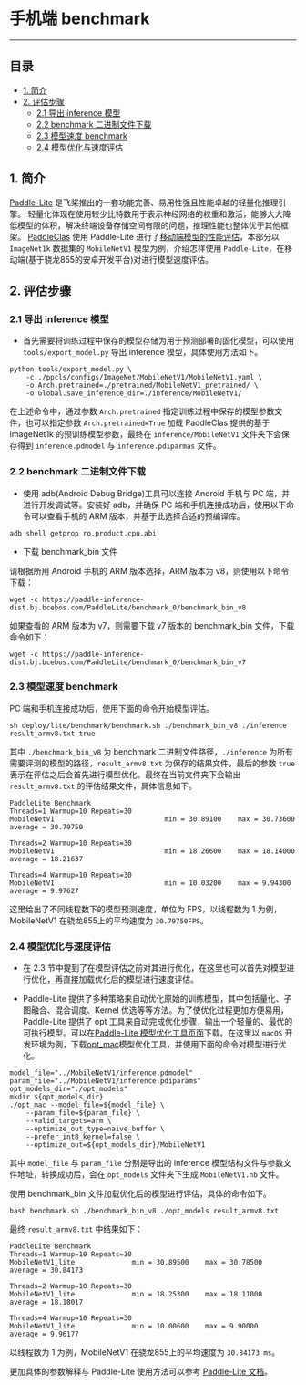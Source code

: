 # 手机端 benchmark
---
## 目录

* [1. 简介](#1)
* [2. 评估步骤](#2)
	* [2.1 导出 inference 模型](#2.1)
	* [2.2 benchmark 二进制文件下载](#2.2)
	* [2.3 模型速度 benchmark](#2.3)
	* [2.4 模型优化与速度评估](#2.4)

<a name='1'></a>

## 1. 简介

[Paddle-Lite](https://github.com/PaddlePaddle/Paddle-Lite) 是飞桨推出的一套功能完善、易用性强且性能卓越的轻量化推理引擎。
轻量化体现在使用较少比特数用于表示神经网络的权重和激活，能够大大降低模型的体积，解决终端设备存储空间有限的问题，推理性能也整体优于其他框架。
[PaddleClas](https://github.com/PaddlePaddle/PaddleClas) 使用 Paddle-Lite 进行了[移动端模型的性能评估](../models/Mobile.md)，本部分以 `ImageNet1k` 数据集的 `MobileNetV1` 模型为例，介绍怎样使用 `Paddle-Lite`，在移动端(基于骁龙855的安卓开发平台)对进行模型速度评估。

 <a name='2'></a>

## 2. 评估步骤

<a name='2.1'></a>

### 2.1 导出 inference 模型

* 首先需要将训练过程中保存的模型存储为用于预测部署的固化模型，可以使用 `tools/export_model.py` 导出 inference 模型，具体使用方法如下。

```shell
python tools/export_model.py \
    -c ./ppcls/configs/ImageNet/MobileNetV1/MobileNetV1.yaml \
    -o Arch.pretrained=./pretrained/MobileNetV1_pretrained/ \
    -o Global.save_inference_dir=./inference/MobileNetV1/
```

在上述命令中，通过参数 `Arch.pretrained` 指定训练过程中保存的模型参数文件，也可以指定参数 `Arch.pretrained=True` 加载 PaddleClas 提供的基于 ImageNet1k 的预训练模型参数，最终在 `inference/MobileNetV1` 文件夹下会保存得到 `inference.pdmodel` 与 `inference.pdiparmas` 文件。

<a name='2.2'></a>

### 2.2 benchmark 二进制文件下载

* 使用 adb(Android Debug Bridge)工具可以连接 Android 手机与 PC 端，并进行开发调试等。安装好 adb，并确保 PC 端和手机连接成功后，使用以下命令可以查看手机的 ARM 版本，并基于此选择合适的预编译库。

```shell
adb shell getprop ro.product.cpu.abi
```

* 下载 benchmark_bin 文件

请根据所用 Android 手机的 ARM 版本选择，ARM 版本为 v8，则使用以下命令下载：

```shell
wget -c https://paddle-inference-dist.bj.bcebos.com/PaddleLite/benchmark_0/benchmark_bin_v8
```

如果查看的 ARM 版本为 v7，则需要下载 v7 版本的 benchmark_bin 文件，下载命令如下：

```shell
wget -c https://paddle-inference-dist.bj.bcebos.com/PaddleLite/benchmark_0/benchmark_bin_v7
```

<a name='2.3'></a>

### 2.3 模型速度 benchmark

PC 端和手机连接成功后，使用下面的命令开始模型评估。

```
sh deploy/lite/benchmark/benchmark.sh ./benchmark_bin_v8 ./inference result_armv8.txt true
```

其中 `./benchmark_bin_v8` 为 benchmark 二进制文件路径，`./inference` 为所有需要评测的模型的路径，`result_armv8.txt` 为保存的结果文件，最后的参数 `true` 表示在评估之后会首先进行模型优化。最终在当前文件夹下会输出 `result_armv8.txt` 的评估结果文件，具体信息如下。

```
PaddleLite Benchmark
Threads=1 Warmup=10 Repeats=30
MobileNetV1                           min = 30.89100    max = 30.73600    average = 30.79750

Threads=2 Warmup=10 Repeats=30
MobileNetV1                           min = 18.26600    max = 18.14000    average = 18.21637

Threads=4 Warmup=10 Repeats=30
MobileNetV1                           min = 10.03200    max = 9.94300     average = 9.97627
```

这里给出了不同线程数下的模型预测速度，单位为 FPS，以线程数为 1 为例，MobileNetV1 在骁龙855上的平均速度为 `30.79750FPS`。

<a name='2.4'></a>

### 2.4 模型优化与速度评估


* 在 2.3 节中提到了在模型评估之前对其进行优化，在这里也可以首先对模型进行优化，再直接加载优化后的模型进行速度评估。

* Paddle-Lite 提供了多种策略来自动优化原始的训练模型，其中包括量化、子图融合、混合调度、Kernel 优选等等方法。为了使优化过程更加方便易用，Paddle-Lite 提供了 opt 工具来自动完成优化步骤，输出一个轻量的、最优的可执行模型。可以在[Paddle-Lite 模型优化工具页面](https://paddle-lite.readthedocs.io/zh/latest/user_guides/model_optimize_tool.html)下载。在这里以 `macOS` 开发环境为例，下载[opt_mac](https://paddlelite-data.bj.bcebos.com/model_optimize_tool/opt_mac)模型优化工具，并使用下面的命令对模型进行优化。



```shell
model_file="../MobileNetV1/inference.pdmodel"
param_file="../MobileNetV1/inference.pdiparams"
opt_models_dir="./opt_models"
mkdir ${opt_models_dir}
./opt_mac --model_file=${model_file} \
    --param_file=${param_file} \
    --valid_targets=arm \
    --optimize_out_type=naive_buffer \
    --prefer_int8_kernel=false \
    --optimize_out=${opt_models_dir}/MobileNetV1
```

其中 `model_file` 与 `param_file` 分别是导出的 inference 模型结构文件与参数文件地址，转换成功后，会在 `opt_models` 文件夹下生成 `MobileNetV1.nb` 文件。

使用 benchmark_bin 文件加载优化后的模型进行评估，具体的命令如下。

```shell
bash benchmark.sh ./benchmark_bin_v8 ./opt_models result_armv8.txt
```

最终 `result_armv8.txt` 中结果如下：

```
PaddleLite Benchmark
Threads=1 Warmup=10 Repeats=30
MobileNetV1_lite              min = 30.89500    max = 30.78500    average = 30.84173

Threads=2 Warmup=10 Repeats=30
MobileNetV1_lite              min = 18.25300    max = 18.11000    average = 18.18017

Threads=4 Warmup=10 Repeats=30
MobileNetV1_lite              min = 10.00600    max = 9.90000     average = 9.96177
```

以线程数为 1 为例，MobileNetV1 在骁龙855上的平均速度为 `30.84173 ms`。

更加具体的参数解释与 Paddle-Lite 使用方法可以参考 [Paddle-Lite 文档](https://paddle-lite.readthedocs.io/zh/latest/)。
